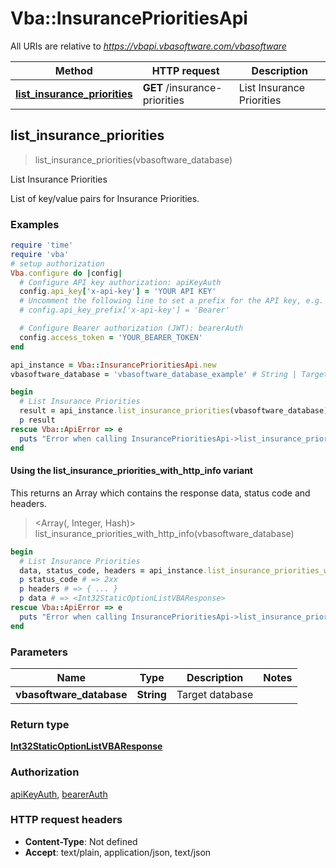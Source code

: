# Vba::InsurancePrioritiesApi

All URIs are relative to *https://vbapi.vbasoftware.com/vbasoftware*

| Method | HTTP request | Description |
| ------ | ------------ | ----------- |
| [**list_insurance_priorities**](InsurancePrioritiesApi.md#list_insurance_priorities) | **GET** /insurance-priorities | List Insurance Priorities |


## list_insurance_priorities

> <Int32StaticOptionListVBAResponse> list_insurance_priorities(vbasoftware_database)

List Insurance Priorities

List of key/value pairs for Insurance Priorities.

### Examples

```ruby
require 'time'
require 'vba'
# setup authorization
Vba.configure do |config|
  # Configure API key authorization: apiKeyAuth
  config.api_key['x-api-key'] = 'YOUR API KEY'
  # Uncomment the following line to set a prefix for the API key, e.g. 'Bearer' (defaults to nil)
  # config.api_key_prefix['x-api-key'] = 'Bearer'

  # Configure Bearer authorization (JWT): bearerAuth
  config.access_token = 'YOUR_BEARER_TOKEN'
end

api_instance = Vba::InsurancePrioritiesApi.new
vbasoftware_database = 'vbasoftware_database_example' # String | Target database

begin
  # List Insurance Priorities
  result = api_instance.list_insurance_priorities(vbasoftware_database)
  p result
rescue Vba::ApiError => e
  puts "Error when calling InsurancePrioritiesApi->list_insurance_priorities: #{e}"
end
```

#### Using the list_insurance_priorities_with_http_info variant

This returns an Array which contains the response data, status code and headers.

> <Array(<Int32StaticOptionListVBAResponse>, Integer, Hash)> list_insurance_priorities_with_http_info(vbasoftware_database)

```ruby
begin
  # List Insurance Priorities
  data, status_code, headers = api_instance.list_insurance_priorities_with_http_info(vbasoftware_database)
  p status_code # => 2xx
  p headers # => { ... }
  p data # => <Int32StaticOptionListVBAResponse>
rescue Vba::ApiError => e
  puts "Error when calling InsurancePrioritiesApi->list_insurance_priorities_with_http_info: #{e}"
end
```

### Parameters

| Name | Type | Description | Notes |
| ---- | ---- | ----------- | ----- |
| **vbasoftware_database** | **String** | Target database |  |

### Return type

[**Int32StaticOptionListVBAResponse**](Int32StaticOptionListVBAResponse.md)

### Authorization

[apiKeyAuth](../README.md#apiKeyAuth), [bearerAuth](../README.md#bearerAuth)

### HTTP request headers

- **Content-Type**: Not defined
- **Accept**: text/plain, application/json, text/json

